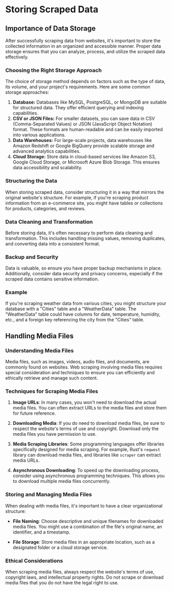 # Storing Scraped Data

## Importance of Data Storage

After successfully scraping data from websites, it's important to store the collected information in an organized and accessible manner. Proper data storage ensures that you can analyze, process, and utilize the scraped data effectively.

### Choosing the Right Storage Approach

The choice of storage method depends on factors such as the type of data, its volume, and your project's requirements. Here are some common storage approaches:

1. **Database:** Databases like MySQL, PostgreSQL, or MongoDB are suitable for structured data. They offer efficient querying and indexing capabilities.
2. **CSV or JSON Files:** For smaller datasets, you can save data in CSV (Comma-Separated Values) or JSON (JavaScript Object Notation) format. These formats are human-readable and can be easily imported into various applications.
3. **Data Warehouses:** For large-scale projects, data warehouses like Amazon Redshift or Google BigQuery provide scalable storage and advanced analytics capabilities.
4. **Cloud Storage:** Store data in cloud-based services like Amazon S3, Google Cloud Storage, or Microsoft Azure Blob Storage. This ensures data accessibility and scalability.

### Structuring the Data

When storing scraped data, consider structuring it in a way that mirrors the original website's structure. For example, if you're scraping product information from an e-commerce site, you might have tables or collections for products, categories, and reviews.

### Data Cleaning and Transformation

Before storing data, it's often necessary to perform data cleaning and transformation. This includes handling missing values, removing duplicates, and converting data into a consistent format.

### Backup and Security

Data is valuable, so ensure you have proper backup mechanisms in place. Additionally, consider data security and privacy concerns, especially if the scraped data contains sensitive information.

### Example

If you're scraping weather data from various cities, you might structure your database with a "Cities" table and a "WeatherData" table. The "WeatherData" table could have columns for date, temperature, humidity, etc., and a foreign key referencing the city from the "Cities" table.

## Handling Media Files

### Understanding Media Files

Media files, such as images, videos, audio files, and documents, are commonly found on websites. Web scraping involving media files requires special consideration and techniques to ensure you can efficiently and ethically retrieve and manage such content.

### Techniques for Scraping Media Files

1. **Image URLs**: In many cases, you won't need to download the actual media files. You can often extract URLs to the media files and store them for future reference.

1. **Downloading Media**: If you do need to download media files, be sure to respect the website's terms of use and copyright. Download only the media files you have permission to use.

1. **Media Scraping Libraries**: Some programming languages offer libraries specifically designed for media scraping. For example, Rust's `reqwest` library can download media files, and libraries like `scraper` can extract media URLs.

1. **Asynchronous Downloading**: To speed up the downloading process, consider using asynchronous programming techniques. This allows you to download multiple media files concurrently.

### Storing and Managing Media Files

When dealing with media files, it's important to have a clear organizational structure:

- **File Naming**: Choose descriptive and unique filenames for downloaded media files. You might use a combination of the file's original name, an identifier, and a timestamp.

- **File Storage**: Store media files in an appropriate location, such as a designated folder or a cloud storage service.

### Ethical Considerations

When scraping media files, always respect the website's terms of use, copyright laws, and intellectual property rights. Do not scrape or download media files that you do not have the legal right to use.
